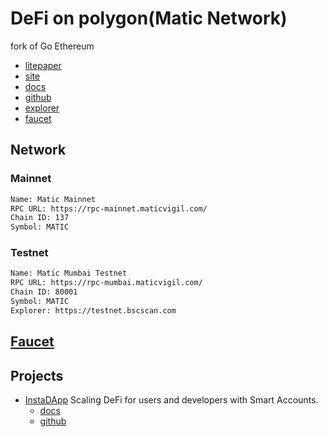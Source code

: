 # DeFi on polygon(Matic Network)
fork of Go Ethereum
- [litepaper](https://matic.network/matic-litepaper.pdf)
- [site](https://polygon.technology/)
- [docs](https://docs.matic.network/)
- [github](https://github.com/maticnetwork)
- [explorer](https://explorer-mainnet.maticvigil.com/)
- [faucet](https://faucet.matic.network/)

## Network
### Mainnet
```txt
Name: Matic Mainnet 
RPC URL: https://rpc-mainnet.maticvigil.com/
Chain ID: 137
Symbol: MATIC
```

### Testnet
```txt
Name: Matic Mumbai Testnet
RPC URL: https://rpc-mumbai.maticvigil.com/
Chain ID: 80001
Symbol: MATIC
Explorer: https://testnet.bscscan.com
```

## [Faucet](https://faucet.matic.network/)

## Projects
- [InstaDApp](https://instadapp.io/) Scaling DeFi for users and developers with Smart Accounts.
  - [docs](https://docs.instadapp.io/)
  - [github](https://github.com/instadapp)
